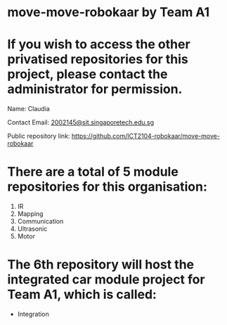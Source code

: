 # move-move-robokaar by Team A1
# If you wish to access the other privatised repositories for this project, please contact the administrator for permission.
Name: Claudia

Contact Email: 2002145@sit.singaporetech.edu.sg

Public repository link: https://github.com/ICT2104-robokaar/move-move-robokaar 

# There are a total of 5 module repositories for this organisation:
1. IR
2. Mapping
3. Communication
4. Ultrasonic
5. Motor

# The 6th repository will host the integrated car module project for Team A1, which is called:
- Integration
